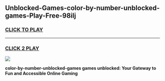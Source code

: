 
## Unblocked-Games-color-by-number-unblocked-games-Play-Free-98ilj
<h3>
<a href="https://premium76.site?title=color-by-number-unblocked-games&ref=15A">CLICK TO PLAY</a></h3>
<hr>

<h3>
<a href="https://premium76.site?title=color-by-number-unblocked-games&ref=15A">CLICK 2 PLAY</a>
  
</h3>

<a href="https://premium76.site?title=color-by-number-unblocked-games&ref=15A"><img src="https://clearcache.store/games.png"></a>


**color-by-number-unblocked-games games unblocked: Your Gateway to Fun and Accessible Online Gaming**
